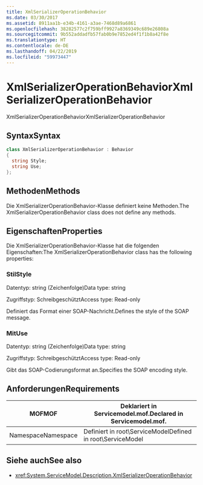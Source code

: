 ```yaml
---
title: XmlSerializerOperationBehavior
ms.date: 03/30/2017
ms.assetid: 8911aa1b-e34b-4161-a3ae-7468d89a6861
ms.openlocfilehash: 38282577c2f759bff9927a8369349c689e26808a
ms.sourcegitcommit: 9b552addadfb57fab0b9e7852ed4f1f1b8a42f8e
ms.translationtype: HT
ms.contentlocale: de-DE
ms.lasthandoff: 04/22/2019
ms.locfileid: "59973447"
---
```

# <a name="xmlserializeroperationbehavior"></a><span data-ttu-id="95156-102">XmlSerializerOperationBehavior</span><span class="sxs-lookup"><span data-stu-id="95156-102">XmlSerializerOperationBehavior</span></span>
<span data-ttu-id="95156-103">XmlSerializerOperationBehavior</span><span class="sxs-lookup"><span data-stu-id="95156-103">XmlSerializerOperationBehavior</span></span>  
  
## <a name="syntax"></a><span data-ttu-id="95156-104">Syntax</span><span class="sxs-lookup"><span data-stu-id="95156-104">Syntax</span></span>  
  
```csharp
class XmlSerializerOperationBehavior : Behavior  
{  
  string Style;  
  string Use;  
};  
```  
  
## <a name="methods"></a><span data-ttu-id="95156-105">Methoden</span><span class="sxs-lookup"><span data-stu-id="95156-105">Methods</span></span>  
 <span data-ttu-id="95156-106">Die XmlSerializerOperationBehavior-Klasse definiert keine Methoden.</span><span class="sxs-lookup"><span data-stu-id="95156-106">The XmlSerializerOperationBehavior class does not define any methods.</span></span>  
  
## <a name="properties"></a><span data-ttu-id="95156-107">Eigenschaften</span><span class="sxs-lookup"><span data-stu-id="95156-107">Properties</span></span>  
 <span data-ttu-id="95156-108">Die XmlSerializerOperationBehavior-Klasse hat die folgenden Eigenschaften:</span><span class="sxs-lookup"><span data-stu-id="95156-108">The XmlSerializerOperationBehavior class has the following properties:</span></span>  
  
### <a name="style"></a><span data-ttu-id="95156-109">Stil</span><span class="sxs-lookup"><span data-stu-id="95156-109">Style</span></span>  
 <span data-ttu-id="95156-110">Datentyp: string (Zeichenfolge)</span><span class="sxs-lookup"><span data-stu-id="95156-110">Data type: string</span></span>  
  
 <span data-ttu-id="95156-111">Zugriffstyp: Schreibgeschützt</span><span class="sxs-lookup"><span data-stu-id="95156-111">Access type: Read-only</span></span>  
  
 <span data-ttu-id="95156-112">Definiert das Format einer SOAP-Nachricht.</span><span class="sxs-lookup"><span data-stu-id="95156-112">Defines the style of the SOAP message.</span></span>  
  
### <a name="use"></a><span data-ttu-id="95156-113">Mit</span><span class="sxs-lookup"><span data-stu-id="95156-113">Use</span></span>  
 <span data-ttu-id="95156-114">Datentyp: string (Zeichenfolge)</span><span class="sxs-lookup"><span data-stu-id="95156-114">Data type: string</span></span>  
  
 <span data-ttu-id="95156-115">Zugriffstyp: Schreibgeschützt</span><span class="sxs-lookup"><span data-stu-id="95156-115">Access type: Read-only</span></span>  
  
 <span data-ttu-id="95156-116">Gibt das SOAP-Codierungsformat an.</span><span class="sxs-lookup"><span data-stu-id="95156-116">Specifies the SOAP encoding style.</span></span>  
  
## <a name="requirements"></a><span data-ttu-id="95156-117">Anforderungen</span><span class="sxs-lookup"><span data-stu-id="95156-117">Requirements</span></span>  
  
|<span data-ttu-id="95156-118">MOF</span><span class="sxs-lookup"><span data-stu-id="95156-118">MOF</span></span>|<span data-ttu-id="95156-119">Deklariert in Servicemodel.mof.</span><span class="sxs-lookup"><span data-stu-id="95156-119">Declared in Servicemodel.mof.</span></span>|  
|---------|-----------------------------------|  
|<span data-ttu-id="95156-120">Namespace</span><span class="sxs-lookup"><span data-stu-id="95156-120">Namespace</span></span>|<span data-ttu-id="95156-121">Definiert in root\ServiceModel</span><span class="sxs-lookup"><span data-stu-id="95156-121">Defined in root\ServiceModel</span></span>|  
  
## <a name="see-also"></a><span data-ttu-id="95156-122">Siehe auch</span><span class="sxs-lookup"><span data-stu-id="95156-122">See also</span></span>

- <xref:System.ServiceModel.Description.XmlSerializerOperationBehavior>
